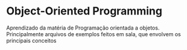 # Object-Oriented Programming

Aprendizado da matéria de Programação orientada a objetos. Principalmente arquivos de exemplos feitos em sala, que envolvem os principais conceitos
